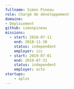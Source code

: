 ```yaml
---
fullname: Simon Pineau
role: Chargé de développement
domaine:
- Déploiement
github: simonpineau
missions:
  - start: 2018-07-11
    end: 2018-11-30
    status: independent
    employer: icc
  - start: 2019-07-01
    end: 2019-07-31
    status: independent
    employer: octo
startups:
    - aplus
---
```

